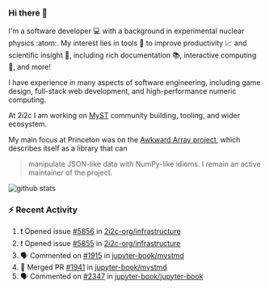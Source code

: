 ### Hi there 👋 

I'm a software developer 💻 with a background in experimental nuclear physics :atom:. My interest lies in tools :wrench: to improve productivity :chart_with_upwards_trend: and scientific insight :telescope:, including rich documentation 📚, interactive computing 🧮, and more! 

I have experience in many aspects of software engineering, including game design, full-stack web development, and high-performance numeric computing. 

At 2i2c I am working on [MyST](https://github.com/jupyter-book/mystmd) community building, tooling, and wider ecosystem. 

My main focus at Princeton was on the [Awkward Array project](awkward-array.org/), which describes itself as a library that can 
> manipulate JSON-like data with NumPy-like idioms. I remain an active maintainer of the project. 

![github stats](https://github-readme-stats.vercel.app/api?username=agoose77&show_icons=true&hide_rank=true&hide_title=true&bg_color=30,e76445,904e95&text_color=efe3ec&icon_color=efe3ec)
<!--
**agoose77/agoose77** is a ✨ _special_ ✨ repository because its `README.md` (this file) appears on your GitHub profile.

Here are some ideas to get you started:

- 🔭 I’m currently working on ...
- 🌱 I’m currently learning ...
- 👯 I’m looking to collaborate on ...
- 🤔 I’m looking for help with ...
- 💬 Ask me about ...
- 📫 How to reach me: ...
- 😄 Pronouns: ...
- ⚡ Fun fact: ...
-->

### :zap: Recent Activity

<!--START_SECTION:activity-->
1. ❗ Opened issue [#5856](https://github.com/2i2c-org/infrastructure/issues/5856) in [2i2c-org/infrastructure](https://github.com/2i2c-org/infrastructure)
2. ❗ Opened issue [#5855](https://github.com/2i2c-org/infrastructure/issues/5855) in [2i2c-org/infrastructure](https://github.com/2i2c-org/infrastructure)
3. 🗣 Commented on [#1915](https://github.com/jupyter-book/mystmd/pull/1915#issuecomment-2771637666) in [jupyter-book/mystmd](https://github.com/jupyter-book/mystmd)
4. 🎉 Merged PR [#1941](https://github.com/jupyter-book/mystmd/pull/1941) in [jupyter-book/mystmd](https://github.com/jupyter-book/mystmd)
5. 🗣 Commented on [#2347](https://github.com/jupyter-book/jupyter-book/issues/2347#issuecomment-2769738517) in [jupyter-book/jupyter-book](https://github.com/jupyter-book/jupyter-book)
<!--END_SECTION:activity-->
